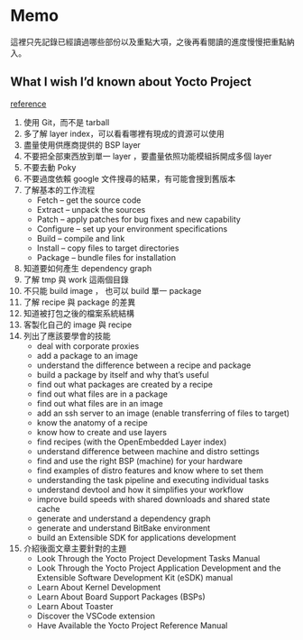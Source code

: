 # Memo

這裡只先記錄已經讀過哪些部份以及重點大項，之後再看閱讀的進度慢慢把重點納入。

## What I wish I’d known about Yocto Project

[reference](https://docs.yoctoproject.org/what-i-wish-id-known.html)

1. 使用 Git，而不是 tarball
2. 多了解 layer index，可以看看哪裡有現成的資源可以使用 
3. 盡量使用供應商提供的 BSP layer
4. 不要把全部東西放到單一 layer ，要盡量依照功能模組拆開成多個 layer
5. 不要去動 Poky
6. 不要過度依賴 google 文件搜尋的結果，有可能會搜到舊版本
7. 了解基本的工作流程
   - Fetch – get the source code
   - Extract – unpack the sources
   - Patch – apply patches for bug fixes and new capability
   - Configure – set up your environment specifications
   - Build – compile and link
   - Install – copy files to target directories
   - Package – bundle files for installation
8. 知道要如何產生 dependency graph
9. 了解 tmp 與 work 這兩個目錄
10. 不只能 build image ， 也可以 build 單一 package
11. 了解 recipe 與 package 的差異
12. 知道被打包之後的檔案系統結構
13. 客製化自己的 image 與 recipe
14. 列出了應該要學會的技能
    - deal with corporate proxies
    - add a package to an image
    - understand the difference between a recipe and package
    - build a package by itself and why that’s useful
    - find out what packages are created by a recipe
    - find out what files are in a package
    - find out what files are in an image
    - add an ssh server to an image (enable transferring of files to target)
    - know the anatomy of a recipe
    - know how to create and use layers
    - find recipes (with the OpenEmbedded Layer index)
    - understand difference between machine and distro settings
    - find and use the right BSP (machine) for your hardware
    - find examples of distro features and know where to set them
    - understanding the task pipeline and executing individual tasks
    - understand devtool and how it simplifies your workflow
    - improve build speeds with shared downloads and shared state cache
    - generate and understand a dependency graph
    - generate and understand BitBake environment
    - build an Extensible SDK for applications development
15. 介紹後面文章主要針對的主題
    - Look Through the Yocto Project Development Tasks Manual
    - Look Through the Yocto Project Application Development and the Extensible Software Development Kit (eSDK) manual
    - Learn About Kernel Development
    - Learn About Board Support Packages (BSPs)
    - Learn About Toaster
    - Discover the VSCode extension
    - Have Available the Yocto Project Reference Manual